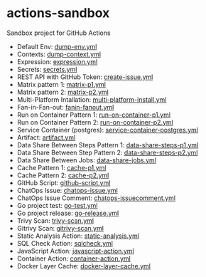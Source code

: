 # actions-sandbox
Sandbox project for GitHub Actions

- Default Env: [dump-env.yml](workflows/dump-env.yml)
- Contexts: [dump-context.yml](workflows/dump-context.yml)
- Expression: [expression.yml](workflows/expression.yml)
- Secrets: [secrets.yml](workflows/secrets.yml)
- REST API with GitHub Token: [create-issue.yml](workflows/create-issue.yml)
- Matrix pattern 1: [matrix-p1.yml](workflows/matrix-p1.yml)
- Matrix pattern 2: [matrix-p2.yml](workflows/matrix-p2.yml)
- Multi-Platform Intallation: [multi-platform-install.yml](workflows/multi-platform-install.yml)
- Fan-in-Fan-out: [fanin-fanout.yml](workflows/fanin-fanout.yml)
- Run on Container Pattern 1: [run-on-container-p1.yml](workflows/run-on-container-p1.yml)
- Run on Container Pattern 2: [run-on-container-p2.yml](workflows/run-on-container-p2.yml)
- Service Container (postgres): [service-container-postgres.yml](workflows/service-container-postgres.yml)
- Artifact: [artifact.yml](workflows/artifact.yml)
- Data Share Between Steps Pattern 1: [data-share-steps-p1.yml](workflows/data-share-steps-p1.yml)
- Data Share Between Step Pattern 2: [data-share-steps-p2.yml](workflows/data-share-steps-p2.yml)
- Data Share Between Jobs: [data-share-jobs.yml](workflows/data-share-jobs.yml)
- Cache Pattern 1: [cache-p1.yml](workflows/cache-p1.yml)
- Cache Pattern 2: [cache-p2.yml](workflows/cache-p2.yml)
- GitHub Script: [github-script.yml](workflows/github-script.yml)
- ChatOps Issue: [chatops-issue.yml](workflows/chatops-issue.yml)
- ChatOps Issue Comment: [chatops-issuecomment.yml](workflows/chatops-issuecomment.yml)
- Go project test: [go-test.yml](workflows/go-test.yml)
- Go project release: [go-release.yml](workflows/go-release.yml)
- Trivy Scan: [trivy-scan.yml](workflows/trivy-scan.yml)
- Gitrivy Scan: [gitrivy-scan.yml](workflows/gitrivy-scan.yml)
- Static Analysis Action: [static-analysis.yml](workflows/static-analysis.yml)
- SQL Check Action: [sqlcheck.yml](workflows/sqlcheck.yml)
- JavaScript Action: [javascript-action.yml](workflows/javascript-action.yml)
- Container Action: [container-action.yml](workflows/container-action.yml)
- Docker Layer Cache: [docker-layer-cache.yml](workflows/docker-layer-cache.yml)
